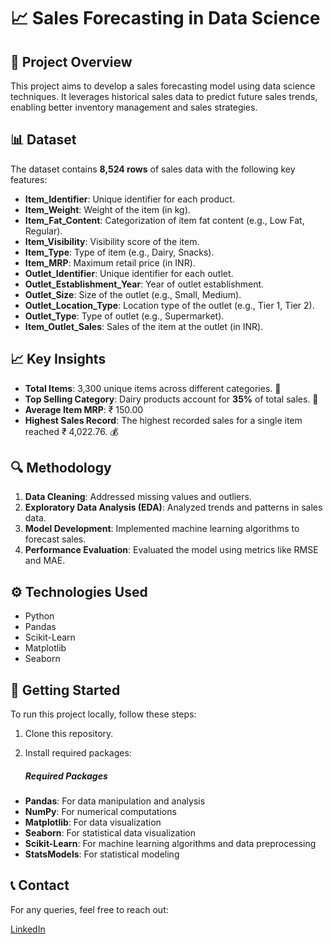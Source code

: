 # 📈 Sales Forecasting in Data Science

## 📝 Project Overview
This project aims to develop a sales forecasting model using data science techniques. It leverages historical sales data to predict future sales trends, enabling better inventory management and sales strategies.

## 📊 Dataset
The dataset contains **8,524 rows** of sales data with the following key features:
- **Item_Identifier**: Unique identifier for each product.
- **Item_Weight**: Weight of the item (in kg).
- **Item_Fat_Content**: Categorization of item fat content (e.g., Low Fat, Regular).
- **Item_Visibility**: Visibility score of the item.
- **Item_Type**: Type of item (e.g., Dairy, Snacks).
- **Item_MRP**: Maximum retail price (in INR).
- **Outlet_Identifier**: Unique identifier for each outlet.
- **Outlet_Establishment_Year**: Year of outlet establishment.
- **Outlet_Size**: Size of the outlet (e.g., Small, Medium).
- **Outlet_Location_Type**: Location type of the outlet (e.g., Tier 1, Tier 2).
- **Outlet_Type**: Type of outlet (e.g., Supermarket).
- **Item_Outlet_Sales**: Sales of the item at the outlet (in INR).

## 📈 Key Insights
- **Total Items**: 3,300 unique items across different categories. 🍕
- **Top Selling Category**: Dairy products account for **35%** of total sales. 🥛
- **Average Item MRP**: ₹ 150.00
- **Highest Sales Record**: The highest recorded sales for a single item reached ₹ 4,022.76. 💰

## 🔍 Methodology
1. **Data Cleaning**: Addressed missing values and outliers.
2. **Exploratory Data Analysis (EDA)**: Analyzed trends and patterns in sales data.
3. **Model Development**: Implemented machine learning algorithms to forecast sales.
4. **Performance Evaluation**: Evaluated the model using metrics like RMSE and MAE.

## ⚙️ Technologies Used
- Python
- Pandas
- Scikit-Learn
- Matplotlib
- Seaborn

## 🚀 Getting Started
To run this project locally, follow these steps:
1. Clone this repository.
2. Install required packages:
  
   ##### Required Packages

- **Pandas**: For data manipulation and analysis
- **NumPy**: For numerical computations
- **Matplotlib**: For data visualization
- **Seaborn**: For statistical data visualization
- **Scikit-Learn**: For machine learning algorithms and data preprocessing
- **StatsModels**: For statistical modeling

## 📞 Contact
For any queries, feel free to reach out:

[LinkedIn](https://linkedin.com/in/mayank_yadv)
  
